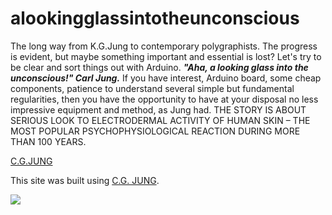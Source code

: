 # alookingglassintotheunconscious
The long way from K.G.Jung to contemporary polygraphists. The progress is evident, but maybe something important and essential is lost? Let's try to be clear and sort things out with Arduino. ***"Aha, a looking glass into the unconscious!" Carl Jung.***  If you have interest, Arduino board, some cheap components, patience to understand several simple but fundamental regularities, then you have the opportunity to have at your disposal no less impressive equipment and method, as Jung had.  THE STORY IS ABOUT SERIOUS LOOK TO ELECTRODERMAL ACTIVITY OF HUMAN SKIN – THE MOST POPULAR PSYCHOPHYSIOLOGICAL REACTION DURING MORE THAN 100 YEARS.

[C.G.JUNG](https://github.com/algal16/alookingglassintotheunconscious/blob/main/CGJung.jpg)

This site was built using [C.G. JUNG](http://www.delfi.lv).

![](https://github.com/algal16/alookingglassintotheunconscious/blob/main/CGJung.jpg)
